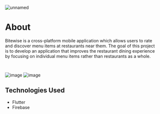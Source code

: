 ![unnamed](https://user-images.githubusercontent.com/50386308/113807881-e15c1780-9732-11eb-92f7-65ce1508fdeb.png)


# About

Bitewise is a cross-platform mobile application which allows users to rate and discover menu items at restaurants near them. The goal of this project is to develop an application that improves the restaurant dining experience by focusing on individual menu items rather than restaurants as a whole.

&nbsp;
&nbsp;
&nbsp;

![image](https://user-images.githubusercontent.com/50386308/113807335-ecfb0e80-9731-11eb-8eb8-d16acf5dd977.png)
![image](https://user-images.githubusercontent.com/50386308/113807345-f4bab300-9731-11eb-92d6-e29b0d42ceb6.png)


## Technologies Used
- Flutter
- Firebase
